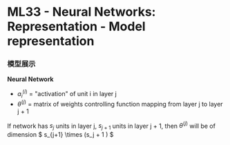 # ML33 - Neural Networks: Representation - Model representation

### 模型展示

**Neural Network**

- $a_i^{(i)}$ = "activation" of unit i in layer j
- $\theta^{(j)}$ = matrix of weights controlling function mapping from layer j to layer j + 1

If network has $s_j$ units in layer j, $s_{j+1}$ units in layer j + 1, then $\theta^{(j)}$ will be of dimension $ s_{j+1} \times (s_j + 1 ) $